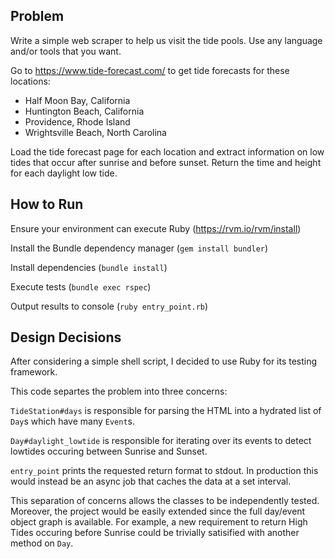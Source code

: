 ## Problem

Write a simple web scraper to help us visit the tide pools. Use any language and/or tools that you want.

Go to https://www.tide-forecast.com/ to get tide forecasts for these locations:

  - Half Moon Bay, California
  - Huntington Beach, California
  - Providence, Rhode Island
  - Wrightsville Beach, North Carolina

Load the tide forecast page for each location and extract information on low tides that occur after sunrise and before sunset. Return the time and height for each daylight low tide.

## How to Run

Ensure your environment can execute Ruby (https://rvm.io/rvm/install)

Install the Bundle dependency manager (`gem install bundler`)

Install dependencies (`bundle install`)

Execute tests (`bundle exec rspec`)

Output results to console (`ruby entry_point.rb`)

## Design Decisions

After considering a simple shell script, I decided to use Ruby for its testing framework. 

This code separtes the problem into three concerns:

`TideStation#days` is responsible for parsing the HTML into a hydrated list of `Day`s which have many `Event`s. 

`Day#daylight_lowtide` is responsible for iterating over its events to detect lowtides occuring between Sunrise and Sunset.

`entry_point` prints the requested return format to stdout. In production this would instead be an async job that caches the data at a set interval.

This separation of concerns allows the classes to be independently tested. Moreover, the project would be easily extended since the full day/event object graph is available. For example, a new requirement to return High Tides occuring before Sunrise could be trivially satisified with another method on `Day`.
